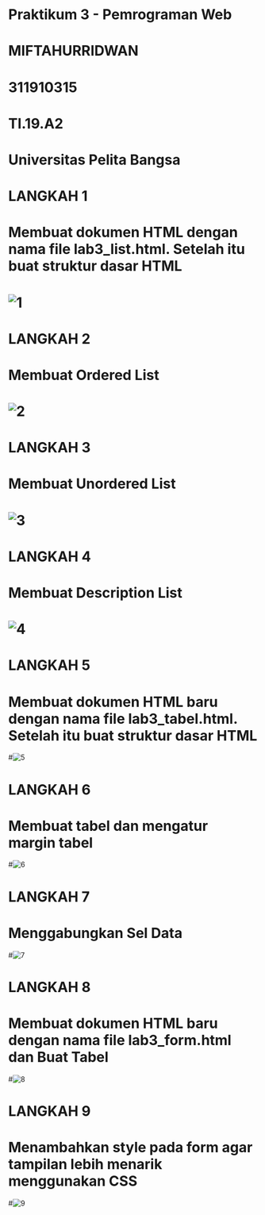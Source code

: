 # Praktikum 3 - Pemrograman Web
# MIFTAHURRIDWAN
# 311910315
# TI.19.A2
# Universitas Pelita Bangsa
# LANGKAH 1
# Membuat dokumen HTML dengan nama file lab3_list.html. Setelah itu buat struktur dasar HTML
# ![1](https://user-images.githubusercontent.com/56618988/160279365-2279a758-01d1-4c7e-b45a-5fc0686c28f8.jpg)
# LANGKAH 2
# Membuat Ordered List
# ![2](https://user-images.githubusercontent.com/56618988/160279442-d9b5943e-25cf-455d-a41a-72304d5deb46.jpg)
# LANGKAH 3
# Membuat Unordered List
# ![3](https://user-images.githubusercontent.com/56618988/160279462-16ebfa93-2255-4f88-9676-3f688398c383.jpg)
# LANGKAH 4
# Membuat Description List
# ![4](https://user-images.githubusercontent.com/56618988/160279484-45cda7a1-49ee-433c-9cef-a27d91b21768.jpg)
# LANGKAH 5
# Membuat dokumen HTML baru dengan nama file lab3_tabel.html. Setelah itu buat struktur dasar HTML
#![5](https://user-images.githubusercontent.com/56618988/160283736-3e66a9f2-5c3d-4b09-a5ad-0bd882b2a741.jpg)
# LANGKAH 6
# Membuat tabel dan mengatur margin tabel
#![6](https://user-images.githubusercontent.com/56618988/160283747-590388c8-281a-4ddf-9ca4-f9dec3f5f5c6.jpg)
# LANGKAH 7
# Menggabungkan Sel Data
#![7](https://user-images.githubusercontent.com/56618988/160283763-12e13617-3c3b-4beb-a2d4-9bb2a4d56ce2.jpg)
# LANGKAH 8
# Membuat dokumen HTML baru dengan nama file lab3_form.html dan Buat Tabel
#![8](https://user-images.githubusercontent.com/56618988/160283799-b53e5823-6432-4710-85a1-d896c81ea9eb.jpg)
# LANGKAH 9
# Menambahkan style pada form agar tampilan lebih menarik menggunakan CSS
#![9](https://user-images.githubusercontent.com/56618988/160283863-969ea2d9-05d8-4a02-ba3a-dc65ba53be43.jpg)
